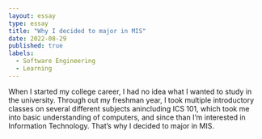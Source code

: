 ```yaml
---
layout: essay
type: essay
title: "Why I decided to major in MIS"
date: 2022-08-29
published: true
labels:
  - Software Engineering
  - Learning
---
```


When I started my college career, I had no idea what I wanted to study in the university. Through out my freshman year, I took multiple introductory classes on several different subjects anincluding ICS 101, which took me into basic understanding of computers, and since than I’m interested in Information Technology. That’s why I decided to major in MIS. 
